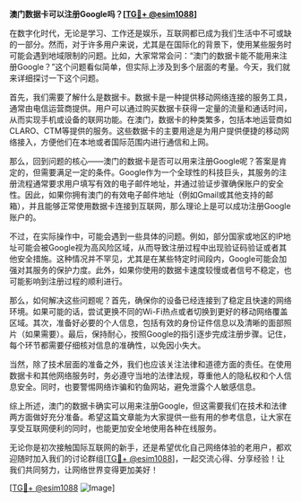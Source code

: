 **澳门数据卡可以注册Google吗？[[TG💪+ @esim1088](https://t.me/s/esim1088)]**

在数字化时代，无论是学习、工作还是娱乐，互联网都已成为我们生活中不可或缺的一部分。然而，对于许多用户来说，尤其是在国际化的背景下，使用某些服务时可能会遇到地域限制的问题。比如，大家常常会问：“澳门的数据卡能不能用来注册Google？”这个问题看似简单，但实际上涉及到多个层面的考量。今天，我们就来详细探讨一下这个问题。

首先，我们需要了解什么是数据卡。数据卡是一种提供移动网络连接的服务工具，通常由电信运营商提供。用户可以通过购买数据卡获得一定量的流量和通话时间，从而实现手机或设备的联网功能。在澳门，数据卡的种类繁多，包括本地运营商如CLARO、CTM等提供的服务。这些数据卡的主要用途是为用户提供便捷的移动网络接入，方便他们在本地或者国际范围内进行通信和上网。

那么，回到问题的核心——澳门的数据卡是否可以用来注册Google呢？答案是肯定的，但需要满足一定的条件。Google作为一个全球性的科技巨头，其服务的注册流程通常要求用户填写有效的电子邮件地址，并通过验证步骤确保账户的安全性。因此，如果你拥有澳门的有效电子邮件地址（例如Gmail或其他支持的邮箱），并且能够正常使用数据卡连接到互联网，那么理论上是可以成功注册Google账户的。

不过，在实际操作中，可能会遇到一些具体的问题。例如，部分国家或地区的IP地址可能会被Google视为高风险区域，从而导致注册过程中出现验证码验证或者其他安全措施。这种情况并不罕见，尤其是在某些特定时间段内，Google可能会加强对其服务的保护力度。此外，如果你使用的数据卡速度较慢或者信号不稳定，也可能影响到注册过程的顺利进行。

那么，如何解决这些问题呢？首先，确保你的设备已经连接到了稳定且快速的网络环境。如果可能的话，尝试更换不同的Wi-Fi热点或者切换到更好的移动网络覆盖区域。其次，准备好必要的个人信息，包括有效的身份证件信息以及清晰的面部照片（如果需要）。最后，保持耐心，按照Google的指引逐步完成注册步骤。记住，每个环节都需要仔细核对信息的准确性，以免因小失大。

当然，除了技术层面的准备之外，我们也应该关注法律和道德方面的责任。在使用数据卡和其他网络服务时，务必遵守当地的法律法规，尊重他人的隐私权和个人信息安全。同时，也要警惕网络诈骗和钓鱼网站，避免泄露个人敏感信息。

综上所述，澳门的数据卡确实可以用来注册Google，但这需要我们在技术和法律两方面做好充分准备。希望这篇文章能为大家提供一些有用的参考信息，让大家在享受互联网便利的同时，也能更加安全地使用各种在线服务。

无论你是初次接触国际互联网的新手，还是希望优化自己网络体验的老用户，都欢迎随时加入我们的讨论群组[[TG💪+ @esim1088](https://t.me/s/esim1088)]，一起交流心得、分享经验！让我们共同努力，让网络世界变得更加美好！

[[TG💪+ @esim1088](https://t.me/s/esim1088) ![Image](https://i.postimg.cc/4NQfJmqS/Snipaste-2025-05-13-00-14-12.png)]